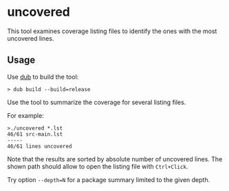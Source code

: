 # uncovered

This tool examines coverage listing files
to identify the ones with the most uncovered lines.

## Usage

Use [dub] to build the tool:

    > dub build --build=release

Use the tool to summarize the coverage for several listing files.

For example:

    >./uncovered *.lst
    46/61 src-main.lst
    -----
    46/61 lines uncovered

Note that the results are sorted by absolute number of uncovered lines.
The shown path should allow to open the listing file with `Ctrl+Click`.

Try option `--depth=N` for a package summary limited to the given depth.

[dub]: http://code.dlang.org/

